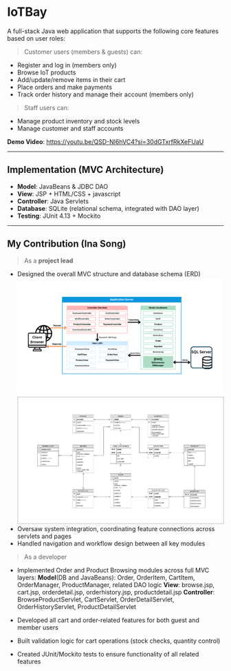 # IoTBay
A full-stack Java web application that supports the following core features based on user roles:

> Customer users (members & guests) can:
  - Register and log in (members only)
  - Browse IoT products
  - Add/update/remove items in their cart
  - Place orders and make payments
  - Track order history and manage their account (members only)

> Staff users can:
  - Manage product inventory and stock levels
  - Manage customer and staff accounts

**Demo Video**: https://youtu.be/QSD-Nl6hVC4?si=30dGTxrfRkXeFUaU

---
## Implementation (MVC Architecture)
- **Model**: JavaBeans & JDBC DAO 
- **View**: JSP + HTML/CSS + javascript 
- **Controller**: Java Servlets 
- **Database**: SQLite (relational schema, integrated with DAO layer)
- **Testing**: JUnit 4.13 + Mockito

---
## My Contribution (Ina Song)
> As a **project lead**
  - Designed the overall MVC structure and database schema (ERD)
    ![MVC design](./IotBay/src/main/webapp/images/MVC.png)
    ![ERD](./IotBay/src/main/webapp/images/ERD.jpg)
  - Oversaw system integration, coordinating feature connections across servlets and pages
  - Handled navigation and workflow design between all key modules 

> As a developer
  - Implemented Order and Product Browsing modules across full MVC layers:
    **Model**(DB and JavaBeans): Order, OrderItem, CartItem, OrderManager, ProductManager, related DAO logic
    **View**: browse.jsp, cart.jsp, orderdetail.jsp, orderhistory.jsp, productdetail.jsp
    **Controller**: BrowseProductServlet, CartServlet, OrderDetailServlet, OrderHistoryServlet, ProductDetailServlet

  - Developed all cart and order-related features for both guest and member users
  - Built validation logic for cart operations (stock checks, quantity control)
  - Created JUnit/Mockito tests to ensure functionality of all related features



